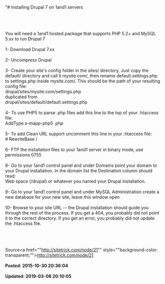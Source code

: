 "# Installing Drupal 7 on 1and1 servers<br /><br /><br /><br /><br />You will need a 1and1 hosted package that supports PHP 5.2+ and MySQL 5.xx to run Drupal 7<br /><br />1- Download Drupal 7.xx<br /><br />2- Uncompress Drupal<br /><br />3- Create your site's config folder in the sites/ directory. Just copy the default/ directory and call it mysite.com/, then rename default.settings.php to settings.php inside mysite.com/. This should be the path of your resulting config file:<br />drupal/sites/mysite.com/settings.php<br />duplicated from<br />drupal/sites/default/default.settings.php<br /><br />4- To use PHP5 to parse .php files add this line to the top of your .htaccess file:<br />AddType x-mapp-php5 .php<br /><br />5- To add Clean URL support uncomment this line in your .htaccess file:<br /># RewriteBase /<br /><br />6- FTP the installation files to your 1and1 server in binary mode, use permissions 0755<br /><br />8- Go to your 1and1 control panel and under Domains point your domain to your Drupal installation. In the domain list the Destination column should read:<br />Web space (/drupal) or whatever you named your Drupal installation.<br /><br />9- Go to your 1and1 control panel and under MySQL Administration create a new database for your new site, leave this window open<br /><br />10- Browse to your site URL -- the Drupal installation should guide you through the rest of the process. If you get a 404, you probably did not point it to the correct directory. If you get an error, you probably did not update the .htaccess file.<br /><br /><br /><br /><br />Source<a href=""http://sitetrick.com/node/21"" style=""background-color: transparent;"">http://sitetrick.com/node/21</a><br /><br />**Posted: 2015-10-30 20:36:04** <br /><br />**Updated: 2019-03-08 20:10:05** <br /><br />
